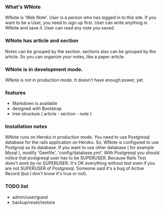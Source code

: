 ### What's WNote

WNote is 'Web Note'.
User is a person who has logged in to this site.
If you want to be a User, you need to sign up first.
User can write anything in WNote and save it.
User can read any note you saved.

### WNote has article and section

Notes can be grouped by the section.
sections also can be grouped by the article.
So you can organize your notes, like a paper article.

### WNote is in development mode.

WNote is not in production mode.
It doesn't have enough power, yet.

### features

- Markdown is available
- designed with Bootstrap
- tree structure ( article - section - note )

### Installation notes

WNote runs on Heroku in production mode.
You need to use Postgresql database for the rails application on Heroku.
So, WNote is configured to use Postgrsql as its database.
If you want to use other database ( for example Mysql ), modify 'Gemfile', 'config/database.yml'.
With Postgresql you should notice that postgresql user has to be SUPERUSER.
Because Rails Test does't work by no SUPERUSER.
It's OK everything without test even if you are not SUPERUSER of Postgresql.
Someone said it's a bug of Active Record (but I don't know it's true or not).

### TODO list

- admin/user/guest
- backup/reset/restore
